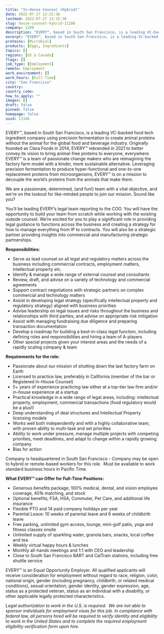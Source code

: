```yaml
---
title: "In-House Counsel (Hybrid)"
date: 2022-07-27 22:25:36
lastmod: 2022-07-27 22:25:36
slug: house-counsel-hybrid-11106
company: 1299
description: "EVERY™, based in South San Francisco, is a leading VC-backed food tech ingredient company using precision fermentation to create animal proteins without the animal for the global food and beverage industry. Originally founded as Clara Foods in 2014, EVERY™ rebranded in 2021 to better convey its vision to bring animal-free proteins to everyone, everywhere. EVERY™ is a team of passionate change makers who are reimagining the factory farm model with a kinder, more sustainable alternative."
excerpt: "EVERY™, based in South San Francisco, is a leading VC-backed food tech ingredient company using precision fermentation to create animal proteins without the animal for the global food and beverage industry. Originally founded as Clara Foods in 2014, EVERY™ rebranded in 2021 to better convey its vision to bring animal-free proteins to everyone, everywhere. EVERY™ is a team of passionate change makers who are reimagining the factory farm model with a kinder, more sustainable alternative."
proteins: [Microbial]
products: [Eggs, Ingredients]
topics: []
regions: [US & Canada]
flags: []
job_type: [Employment]
remote: Employment
work_environment: []
work_hours: [Full-Time]
city: "San Francisco"
country: 
country_code: 
how_to_apply: ""
images: []
draft: false
pinned: false
homepage: false
uuid: 11106
---
```

<p>EVERY™, based in South San Francisco, is a leading VC-backed food tech ingredient company using precision fermentation to create animal proteins without the animal for the global food and beverage industry. Originally founded as Clara Foods in 2014, EVERY™ rebranded in 2021 to better convey its vision to bring animal-free proteins to everyone, everywhere. EVERY™ is a team of passionate change makers who are reimagining the factory farm model with a kinder, more sustainable alternative. Leveraging precision fermentation to produce hyper-functional and one-to-one replacement proteins from microorganisms, EVERY™ is on a mission to decouple the world’s proteins from the animals that make them.</p>
<p>We are a passionate, determined, (and fun!) team with a vital objective, and we're on the lookout for like-minded people to join our mission. Sound like you?</p>
<p>You’ll be leading EVERY’s legal team reporting to the COO. You will have the opportunity to build your team from scratch while working with the existing outside counsel. We’re excited for you to play a significant role in providing legal guidance to functions across the business and creating a strategy for how to manage everything from IP to contracts. You will also be a strategic partner providing insights into commercial and manufacturing strategic partnerships. </p>
<p><strong>Responsibilities:</strong></p>
<ul>
<li>Serve as lead counsel on all legal and regulatory matters across the business including commercial contracts, employment matters, intellectual property etc.</li>
<li>Identify & manage a wide range of external counsel and consultants</li>
<li>Review, draft, and advise on a variety of technology and commercial agreements</li>
<li>Support contract negotiations with strategic partners on complex commercial and technology matters</li>
<li>Assist in developing legal strategy (specifically intellectual property and regulatory strategy) aligned with business priorities</li>
<li>Advise leadership on legal issues and risks throughout the business and relationships with third parties, and advise on appropriate risk mitigation</li>
<li>Assist with managing fundraising due diligence and preparing transaction documentation</li>
<li>Develop a roadmap for building a best-in-class legal function, including defining roles and responsibilities and hiring a team of A-players</li>
<li>Other special projects given your interest areas and the needs of a rapidly scaling company & team</li>
</ul>
<p><strong>Requirements for the role:</strong></p>
<ul>
<li>Passionate about our mission of shutting down the last factory farm on Earth</li>
<li>Licensed to practice law, preferably in California (member of the bar or Registered In-House Counsel)</li>
<li>5+ years of experience practicing law either at a top-tier law firm and/or in-house experience at a startup</li>
<li>Practical knowledge in a wide range of legal areas, including: intellectual property, employment, commercial transactions (food regulatory would be a plus!)</li>
<li>Deep understanding of deal structures and Intellectual Property licensing models</li>
<li>Works well both independently and with a highly collaborative team, with proven ability to multi-task and set priorities</li>
<li>Ability to work under pressure, manage multiple projects with competing priorities, meet deadlines, and adapt to change within a rapidly growing company</li>
<li>Bias for action </li>
</ul>
<p>Company is headquartered in South San Francisco - Company may be open to hybrid or remote-based workers for this role.  Must be available to work standard business hours in Pacific Time. </p>
<p><strong>What EVERY™ can Offer for Full-Time Positions:</strong></p>
<ul>
<li>Generous benefits package; 100% medical, dental, and vision employee coverage, 401k matching, and stock</li>
<li>Optional benefits; FSA, HSA, Commuter, Pet Care, and additional life insurance</li>
<li>Flexible PTO and 14 paid company holidays per year</li>
<li>Parental Leave: 10 weeks of parental leave and 6 weeks of childbirth leave</li>
<li>Free parking, unlimited gym access, lounge, mini-golf patio, yoga and fitness classes onsite</li>
<li>Unlimited supply of sparkling water, granola bars, snacks, local coffee and tea</li>
<li>Weekly virtual happy hours & lunches</li>
<li>Monthly all-hands meetings and 1:1 with CEO and leadership</li>
<li>Close to South San Francisco BART and CalTrain stations, including free shuttle service</li>
</ul>
<p>EVERY™ is an Equal Opportunity Employer. All qualified applicants will receive consideration for employment without regard to race, religion, color, national origin, gender (including pregnancy, childbirth, or related medical conditions), sexual orientation, gender identity, gender expression, age, status as a protected veteran, status as an individual with a disability, or other applicable legally protected characteristics.</p>
<p><em>Legal authorization to work in the U.S. is required.  We are not able to sponsor individuals for employment visas for this job. </em><em>In compliance with federal law, all persons hired will be required to verify identity and eligibility to work in the United States and to complete the required employment eligibility verification form upon hire.</em></p>

